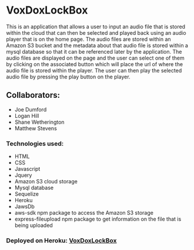 # VoxDoxLockBox
This is an application that allows a user to input an audio file that is stored within the cloud that can then be selected and played back using an audio player that is on the home page.  The audio files are stored within an Amazon S3 bucket and the metadata about that audio file is stored within a mysql database so that it can be referenced later by the application.  The audio files are displayed on the page and the user can select one of them by clicking on the associated button which will place the url of where the audio file is stored within the player.  The user can then play the selected audio file by pressing the play button on the player.

## Collaborators:
* Joe Dumford
* Logan Hill
* Shane Wetherington
* Matthew Stevens


### Technologies used:
* HTML
* CSS
* Javascript
* Jquery
* Amazon S3 cloud storage
* Mysql database
* Sequelize
* Heroku
* JawsDb
* aws-sdk npm package to access the Amazon S3 storage
* express-fileupload npm package to get information on the file that is being uploaded

### Deployed on Heroku: [VoxDoxLockBox](https://voxdoxlockbox.herokuapp.com/)

